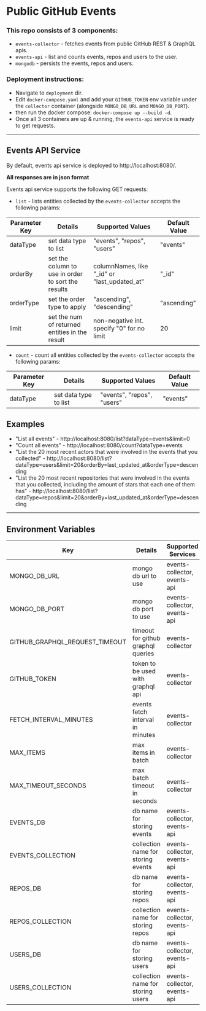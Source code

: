 
# Public GitHub Events

### This repo consists of 3 components:
* `events-collector` - fetches events from public GitHub REST & GraphQL apis.
* `events-api` - list and counts events, repos and users to the user.
* `mongodb` - persists the events, repos and users.

### Deployment instructions:
* Navigate to `deployment` dir.
* Edit `docker-compose.yaml` and  add your `GITHUB_TOKEN` env variable under the `collector` container (alongside `MONGO_DB_URL` and `MONGO_DB_PORT`).
* then run the docker compose: `docker-compose up --build -d`.
* Once all 3 containers are up & running, the `events-api` service is ready to get requests.

-----------------------------
## Events API Service
By default, events api service is deployed to http://localhost:8080/.

**All responses are in json format**

Events api service supports the following GET requests:

* `list` - lists entities collected by the `events-collector`
  accepts the following params:

| Parameter Key | Details                                            | Supported Values                             | Default Value |
|---------------|----------------------------------------------------|----------------------------------------------|---------------|
| dataType      | set data type to list                              | "events", "repos", "users"                   | "events"      |
| orderBy       | set the column to use in order to sort the results | columnNames, like "_id" or "last_updated_at" | "_id"         |
| orderType     | set the order type to apply                        | "ascending", "descending"                    | "ascending"   |
| limit         | set the num of returned entities in the result     | non-negative int. specify "0" for no limit   | 20            |

* `count` - count all entities collected by the `events-collector`
  accepts the following params:

| Parameter Key | Details                                            | Supported Values                             | Default Value |
|---------------|----------------------------------------------------|----------------------------------------------|---------------|
| dataType      | set data type to list                              | "events", "repos", "users"                   | "events"      |

## Examples

* "List all events" - http://localhost:8080/list?dataType=events&limit=0
* "Count all events" - http://localhost:8080/count?dataType=events
* "List the 20 most recent actors that were involved in the events that you collected" - http://localhost:8080/list?dataType=users&limit=20&orderBy=last_updated_at&orderType=descending
* "List the 20 most recent repositories that were involved in the events that you collected, including the amount of stars that each one of them has" - http://localhost:8080/list?dataType=repos&limit=20&orderBy=last_updated_at&orderType=descending

-----------------------------

## Environment Variables
| Key                             | Details                            | Supported Services            | Default Value |
|---------------------------------|------------------------------------|-------------------------------|---------------|
| MONGO_DB_URL                    | mongo db url to use                | events-collector, events-api  | localhost     |
| MONGO_DB_PORT                   | mongo db port to use               | events-collector, events-api  | 27017         |
| GITHUB_GRAPHQL_REQUEST_TIMEOUT  | timeout for github graphql queries | events-collector              | 30            |
| GITHUB_TOKEN                    | token to be used with graphql api  | events-collector              |               |
| FETCH_INTERVAL_MINUTES          | events fetch interval in minutes   | events-collector              | 1             |
| MAX_ITEMS                       | max items in batch                 | events-collector              | 100           |
| MAX_TIMEOUT_SECONDS             | max batch timeout in seconds       | events-collector              | 100           |
| EVENTS_DB                       | db name for storing events         | events-collector, events-api  | github        |
| EVENTS_COLLECTION               | collection name for storing events | events-collector, events-api  | events        |
| REPOS_DB                        | db name for storing repos          | events-collector, events-api  | github        |
| REPOS_COLLECTION                | collection name for storing repos  | events-collector, events-api  | repos         |
| USERS_DB                        | db name for storing users          | events-collector, events-api  | github        |
| USERS_COLLECTION                | collection name for storing users  | events-collector, events-api  | users         |